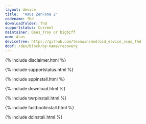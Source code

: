 ```yaml
---
layout: device
title:  "Asus ZenFone 2"
codename: fhd
downloadfolder: fhd
supportstatus: Current
maintainer: Dees_Troy or bigbiff
oem: Asus
devicetree: https://github.com/teamwin/android_device_asus_fhd
ddof: /dev/block/by-name/recovery
---
```


{% include disclaimer.html %}

{% include supportstatus.html %}

{% include appinstall.html %}

{% include download.html %}

{% include twrpinstall.html %}

{% include fastbootinstall.html %}

{% include ddinstall.html %}
